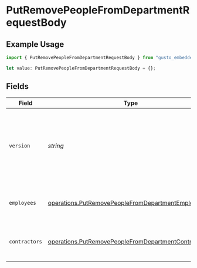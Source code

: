 # PutRemovePeopleFromDepartmentRequestBody

## Example Usage

```typescript
import { PutRemovePeopleFromDepartmentRequestBody } from "gusto_embedded/models/operations";

let value: PutRemovePeopleFromDepartmentRequestBody = {};
```

## Fields

| Field                                                                                                                                                                         | Type                                                                                                                                                                          | Required                                                                                                                                                                      | Description                                                                                                                                                                   |
| ----------------------------------------------------------------------------------------------------------------------------------------------------------------------------- | ----------------------------------------------------------------------------------------------------------------------------------------------------------------------------- | ----------------------------------------------------------------------------------------------------------------------------------------------------------------------------- | ----------------------------------------------------------------------------------------------------------------------------------------------------------------------------- |
| `version`                                                                                                                                                                     | *string*                                                                                                                                                                      | :heavy_minus_sign:                                                                                                                                                            | The current version of the object. See the [versioning guide](https://docs.gusto.com/embedded-payroll/docs/versioning#object-layer) for information on how to use this field. |
| `employees`                                                                                                                                                                   | [operations.PutRemovePeopleFromDepartmentEmployees](../../models/operations/putremovepeoplefromdepartmentemployees.md)[]                                                      | :heavy_minus_sign:                                                                                                                                                            | Array of employees to remove from a department                                                                                                                                |
| `contractors`                                                                                                                                                                 | [operations.PutRemovePeopleFromDepartmentContractors](../../models/operations/putremovepeoplefromdepartmentcontractors.md)[]                                                  | :heavy_minus_sign:                                                                                                                                                            | Array of contractors to remove from a department                                                                                                                              |